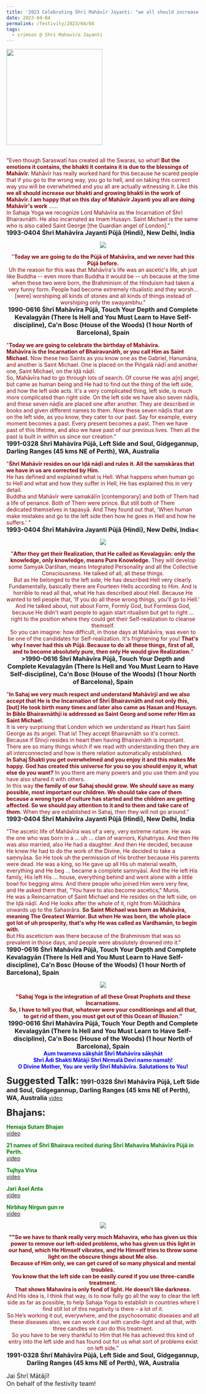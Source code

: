 ```yaml
---
title: '2023 Celebrating Śhrī Mahāvīr Jayanti: "we all should increase our bhakti and growing bhakti in the work of Mahāvīr. I am happy that on this day of Mahāvīr Jayanti you all are doing Mahāvīr&#8217;s work" '
date: 2023-04-04
permalink: /festivity/2023/04/04
tags:
  - crimson @ Shri Mahavira Jayanti
---
```


<div style="text-align: left"><img src="/images/image1.png" width="250" /></div><br>

<p>
<font color="DarkRed">"Even though Saraswatī has created all the Swaras, so what! <b>But the emotions it contains, the bhakti it contains it is due to the blessings of Mahāvīr.</b> Mahāvīr has really worked hard for this because he scared people that if you go to the wrong way, you go to hell, and on taking this correct way you will be overwhelmed and you all are actually witnessing it. Like this <b>we all should increase our bhakti and growing bhakti in the work of Mahāvīr. I am happy that on this day of Mahāvīr Jayanti you all are doing Mahāvīr's work</b> ......<br>
In Sahaja Yoga we recognize Lord Mahāvīra as the Incarnation of Śhrī Bhairavnāth. He also incarnated as Imam Husayn. Saint Michael is the same who is also called Saint George [the Guardian angel of London]."</font><br>
<font size="+0"><b>1993-0404 Śhrī Mahāvīra Jayanti Pūjā (Hindi), New Delhi, India</b></font>
</p>

<div style="text-align: center"><img src="/images/image1156.png" /></div>

<p style="text-align:center;">
<font color="DarkRed">"<b>Today we are going to do the Pūjā of Mahāvīra, and we never had this Pūjā before.</b><br>
Uh the reason for this was that Mahāvīra's life was an ascetic's life, ah just like Buddha -- even more than Buddha it would be -- uh because at the time when these two were born, the Brahminism of the Hinduism had taken a very funny form. People had become extremely ritualistic and they worsh... [were] worshiping all kinds of stones and all kinds of things instead of worshiping only the swayambhu."</font><br>
<font size="+0"><b>1990-0616 Śhrī Mahāvīra Pūjā, Touch Your Depth and Complete Kevalagyān (There Is Hell and You Must Learn to Have Self-discipline), Ca'n Bosc (House of the Woods) (1 hour North of Barcelona), Spain</b></font>
</p>

<p>
<font color="DarkRed">"<b>Today we are going to celebrate the birthday of Mahāvīra.<br>
Mahāvīra is the Incarnation of Bhairavanāth, or you call Him as Saint Michael.</b> Now these two Saints as you know one as the Gabriel, Hanumāna, and another is Saint Michael. One is placed on the Piṅgalā nāḍī and another one, Saint Michael, on the Iḍā nāḍī.<br>
So, Mahāvīra had to go through lots of search. Of course He was a[n] angel, but came as human being and He had to find out the thing of the left side, and how the left side acts. It's a very complicated thing, left side, is much more complicated than right side. On the left side we have also seven nāḍīs, and these seven nāḍīs are placed one after another. They are described in books and given different names to them. Now these seven nāḍīs that are on the left side, as you know, they cater to our past. Say for example, every moment becomes a past. Every present becomes a past. Then we have past of this lifetime, and also we have past of our previous lives. Then all the past is built in within us since our creation."</font><br>
<font size="+0"><b>1991-0328 Śhrī Mahāvīra Pūjā, Left Side and Soul, Gidgegannup, Darling Ranges (45 kms NE of Perth), WA, Australia</b></font>
</p>

<p>
<font color="DarkRed">"<b>Śhrī Mahāvīr resides on our Iḍā nāḍī and rules it. All the saṃskāras that we have in us are corrected by Him.</b><br>
He has defined and explained what is Hell. What happens when human go to Hell and what and how they suffer in Hell, He has explained this in very detail.<br>
Buddha and Mahāvīr were samakālīn [contemporary] and both of Them had a life of penance. Both of Them were prince. But still both of Them dedicated themselves in tapasyā. And They found out that, 'When human make mistakes and go to the left side then how he goes in Hell and how he suffers.' "</font><br>
<font size="+0"><b>1993-0404 Śhrī Mahāvīra Jayanti Pūjā (Hindi), New Delhi, India<</b></font>
</p>

<div style="text-align: center"><img src="/images/image1157.png" /></div>

<p style="text-align:center;">
<font color="DarkRed">"<b>After they get their Realization, that He called as Kevalagyān: only the knowledge, only knowledge, means Pure Knowledge.</b> They will develop some Samyak Darśhan, means Integrated Personality and all the Collective Consciousness. He talked of all, all these things.<br> 
But as He belonged to the left side, He has described Hell very clearly. Fundamentally, basically there are Fourteen Hells according to Him. And is horrible to read all that, what He has described about Hell. Because He wanted to tell people that, 'If you do all these wrong things, you'll go to Hell.'<br> 
And He talked about, not about Form, Formly God, but Formless God, because He didn't want people to again start ritualism but get to right ... right to the position where they could get their Self-realization to cleanse themself.<br>
So you can imagine: how difficult, in those days at Mahāvīra, was even to be one of the candidates for Self-realization. It's frightening for you! <b>That's why I never had this uh Pūjā. Because to do all these things, first of all, and to become absolutely pure, then only He would give Realization.</b>"</font><br>
<font size="+0"><b>>1990-0616 Śhrī Mahāvīra Pūjā, Touch Your Depth and Complete Kevalagyān (There Is Hell and You Must Learn to Have Self-discipline), Ca'n Bosc (House of the Woods) (1 hour North of Barcelona), Spain</b></font>
</p>

<p>
<font color="DarkRed">"<b>In Sahaj we very much respect and understand Mahāvīrjī and we also accept that He is the Incarnation of Śhrī Bhairavnāth and not only this, [but] He took birth many times and later also came as Hasan and Husayn. In Bible Bhairavnāthjī is addressed as Saint Georg and some refer Him as Saint Michael.</b><br>
It is very surprising that London which we understand as Heart has Saint George as its angel. That is! They accept Bhairavnāth so it's correct. Because if Śhivjī resides in heart then having Bhairavnāth is important.<br>
There are so many things which if we read with understanding then they are all interconnected and how is there relation automatically established.<br>
<b>In Sahaj Śhakti you get overwhelmed and you enjoy it and this makes Me happy. God has created this universe for you so you should enjoy it, what else do you want?</b> In you there are many powers and you use them and you have also shared it with others.<br>
In this way <b>the family of our Sahaj should grow. We should save as many possible, most important our children. We should take care of them because a wrong type of culture has started and the children are getting affected. So we should pay attention to it and to them and take care of them.</b> When they are established in Sahaj, then they will not go around."</font><br>
<font size="+0"><b>1993-0404 Śhrī Mahāvīra Jayanti Pūjā (Hindi), New Delhi, India</b></font>
</p>

<p>
<font color="DarkRed">"The ascetic life of Mahāvīra was of a very, very extreme nature. He was the one who was born in a ... uh ... clan of warriors, Kṣhatriyas. And then He was also married, also He had a daughter. And then He decided, because He knew He had to do the work of the Divine, He decided to take a saṃnyāsa. So He took uh the permission of His brother because His parents were dead. He was a king, so He gave up all His uh material wealth, everything and He beg ... became a complete saṃnyāsī. And the He left His family, His left His ... house, everything behind and went alone with a little bowl for begging alms. And there people who joined Him were very few, and He asked them that, "You have to also become ascetics," Munis.<br>
He was a Reincarnation of Saint Michael and He resides on the left side, on the Iḍā nāḍī. And He looks after the whole of it, right from Mūlādhāra onwards up to the Sahasrāra. <b>So Saint Michael was born as Mahāvīra, meaning The Greatest Warrior. But when He was born, the whole place got lot of uh prosperity, that's why He was called as Vardhamān, to begin with.</b><br>
But His asceticism was there because of the Brahminism that was so prevalent in those days, and people were absolutely drowned into it."</font><br>
<font size="+0"><b>1990-0616 Śhrī Mahāvīra Pūjā, Touch Your Depth and Complete Kevalagyān (There Is Hell and You Must Learn to Have Self-discipline), Ca'n Bosc (House of the Woods) (1 hour North of Barcelona), Spain</b></font>
</p>

<div style="text-align: center"><img src="/images/image1158.png" /></div>

<p style="text-align:center;">
<font color="DarkRed"><b>"Sahaj Yoga is the integration of all these Great Prophets and these Incarnations.<br>
So, I have to tell you that, whatever were your conditionings and all that, to get rid of them, you must get out of this Ocean of Illusion."</b></font><br>
<font size="+0"><b>1990-0616 Śhrī Mahāvīra Pūjā, Touch Your Depth and Complete Kevalagyān (There Is Hell and You Must Learn to Have Self-discipline), Ca'n Bosc (House of the Woods) (1 hour North of Barcelona), Spain</b></font><br>
<font color="blue"><b>Aum twameva sākṣhāt Śhrī Mahāvīra sākṣhāt<br>
Shrī Ādi Shakti Mātājī Shrī Nirmalā Devī namo namaḥ!<br>
O Divine Mother, You are verily Śhrī Mahāvīra. Salutations to You!</b></font><br>
</p>

<font size="+2"><b>Suggested Talk:</b></font> 
<font size="+0"><b>1991-0328 Śhrī Mahāvīra Pūjā, Left Side and Soul, Gidgegannup, Darling Ranges (45 kms NE of Perth), WA, Australia</b></font>
<a href="https://vimeo.com/76399695"> video</a><br>

<font size="+2"><b>Bhajans:</b></font>

<p>
<font color="green"><b>Hemaja Sutam Bhajan</b></font><br>
<a href="https://youtu.be/mGvUq8-ebXo">video</a>
</p>

<p>
<font color="green"><b>21 names of Śhrī Bhairava recited during Śhrī Mahavira Mahāvīra Pūjā in Perth.</b></font><br>
<a href="https://seven-teams.github.io/Videos_Links.html">video</a>
</p>
 
<p>
<font color="green"><b>Tujhya Vina</b></font><br>
<a href="https://seven-teams.github.io/Videos_Links.html">video</a>
</p>

<p>
<font color="green"><b>Jarī Asel Anta</b></font><br>
<a href="https://seven-teams.github.io/Videos_Links.html">video</a>
</p>

<p>
<font color="green"><b>Nirbhay Nirgun gun re</b></font><br>
<a href="https://youtu.be/_buuncAm9Ts">video</a> 
</p>

<div style="text-align: center"><img src="/images/image1159.png" /></div>

<p style="text-align:center;">
<font color="DarkRed"><b>""So we have to thank really very much Mahavira, who has given us this power to remove our left-sided problems, who has given us this light in our hand, which He Himself vibrates, and He Himself tries to throw some light on the obscure things about Me also.<br>
Because of Him only, we can get cured of so many physical and mental troubles.<br>
You know that the left side can be easily cured if you use three-candle treatment.<br>
That shows Mahavira is only fond of light. He doesn’t like darkness.</b><br> 
And His idea is, I think that way, is to now fully go all the way to clear the left side as far as possible, to help Sahaja Yoga to establish in countries where I find still lot of this negativity is there – a lot of it.<br>
So He’s working it out, everywhere, and the psychosomatic diseases and all these diseases also, we can work it out with candle-light and all that, with three candles we can do this treatment.<br>
So you have to be very thankful to Him that He has achieved this kind of entry into the left side and has found out for us what sort of problems exist on left side."</font><br>
<font size="+0"><b>1991-0328 Śhrī Mahāvīra Pūjā, Left Side and Soul, Gidgegannup, Darling Ranges (45 kms NE of Perth), WA, Australia</b></font>
</p>

<p>
<font size="+0">Jai Śhrī Mātājī!<br>
On behalf of the festivity team!</font>
</p>